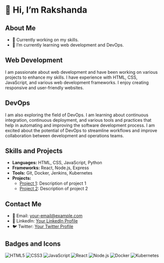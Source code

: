 # 👋 Hi, I’m Rakshanda

## About Me
- 👀 Currently working on my skills.
- 🌱 I’m currently learning web development and DevOps.

## Web Development
I am passionate about web development and have been working on various projects to enhance my skills. I have experience with HTML, CSS, JavaScript, and various web development frameworks. I enjoy creating responsive and user-friendly websites.

## DevOps
I am also exploring the field of DevOps. I am learning about continuous integration, continuous deployment, and various tools and practices that help in automating and improving the software development process. I am excited about the potential of DevOps to streamline workflows and improve collaboration between development and operations teams.

## Skills and Projects
- **Languages:** HTML, CSS, JavaScript, Python
- **Frameworks:** React, Node.js, Express
- **Tools:** Git, Docker, Jenkins, Kubernetes
- **Projects:**
  - [Project 1](#): Description of project 1
  - [Project 2](#): Description of project 2

## Contact Me
- 📧 Email: [your-email@example.com](mailto:your-email@example.com)
- 💼 LinkedIn: [Your LinkedIn Profile](#)
- 🐦 Twitter: [Your Twitter Profile](#)

## Badges and Icons
![HTML5](https://img.shields.io/badge/HTML5-E34F26?style=for-the-badge&logo=html5&logoColor=white)
![CSS3](https://img.shields.io/badge/CSS3-1572B6?style=for-the-badge&logo=css3&logoColor=white)
![JavaScript](https://img.shields.io/badge/JavaScript-F7DF1E?style=for-the-badge&logo=javascript&logoColor=black)
![React](https://img.shields.io/badge/React-20232A?style=for-the-badge&logo=react&logoColor=61DAFB)
![Node.js](https://img.shields.io/badge/Node.js-339933?style=for-the-badge&logo=nodedotjs&logoColor=white)
![Docker](https://img.shields.io/badge/Docker-2496ED?style=for-the-badge&logo=docker&logoColor=white)
![Kubernetes](https://img.shields.io/badge/Kubernetes-326CE5?style=for-the-badge&logo=kubernetes&logoColor=white)
